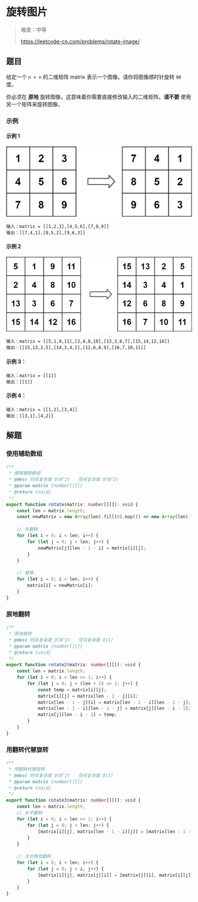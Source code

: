 # 旋转图片

> 难度：中等
>
> https://leetcode-cn.com/problems/rotate-image/

## 题目

给定一个 `n × n` 的二维矩阵 matrix 表示一个图像。请你将图像顺时针旋转 `90` 度。

你必须在 **原地** 旋转图像，这意味着你需要直接修改输入的二维矩阵。**请不要** 使用另一个矩阵来旋转图像。

### 示例

#### 示例 1

![rotate-image-1](../../assets/images/problemset/rotate-image-1.jpg)

```
输入：matrix = [[1,2,3],[4,5,6],[7,8,9]]
输出：[[7,4,1],[8,5,2],[9,6,3]]
```

#### 示例 2

![rotate-image-2](../../assets/images/problemset/rotate-image-2.jpg)

```
输入：matrix = [[5,1,9,11],[2,4,8,10],[13,3,6,7],[15,14,12,16]]
输出：[[15,13,2,5],[14,3,4,1],[12,6,8,9],[16,7,10,11]]
```

#### 示例 3：

```
输入：matrix = [[1]]
输出：[[1]]
```

#### 示例 4：

```
输入：matrix = [[1,2],[3,4]]
输出：[[3,1],[4,2]]
```

## 解题
### 使用辅助数组

```typescript
/**
 * 使用辅助数组
 * @desc 时间复杂度 O(N^2)   空间复杂度 O(N^2)
 * @param matrix {number[][]}
 * @return {void}
 */
export function rotate(matrix: number[][]): void {
    const len = matrix.length;
    const newMatrix = new Array(len).fill(0).map(() => new Array(len).fill(0));

    // 先翻转
    for (let i = 0; i < len; i++) {
        for (let j = 0; j < len; j++) {
            newMatrix[j][len - 1 - i] = matrix[i][j];
        }
    }

    // 替换
    for (let i = 0; i < len; i++) {
        matrix[i] = newMatrix[i];
    }
}
```

### 原地翻转
```typescript
/**
 * 原地旋转
 * @desc 时间复杂度 O(N^2)   空间复杂度 O(1)
 * @param matrix {number[][]}
 * @return {void}
 */
export function rotate2(matrix: number[][]): void {
    const len = matrix.length;
    for (let i = 0; i < len >> 1; i++) {
        for (let j = 0; j < (len + 1) >> 1; j++) {
            const temp = matrix[i][j];
            matrix[i][j] = matrix[len - 1 - j][i];
            matrix[len - 1 - j][i] = matrix[len - 1 - i][len - 1 - j];
            matrix[len - 1 - i][len - 1 - j] = matrix[j][len - i - 1];
            matrix[j][len - i - 1] = temp;
        }
    }
}
```

### 用翻转代替旋转
```typescript
/**
 * 用翻转代替旋转
 * @desc 时间复杂度 O(N^2)   空间复杂度 O(1)
 * @param matrix {number[][]}
 * @return {void}
 */
export function rotate3(matrix: number[][]): void {
    const len = matrix.length;
    // 水平翻转
    for (let i = 0; i < len >> 1; i++) {
        for (let j = 0; j < len; j++) {
            [matrix[i][j], matrix[len - 1 - i][j]] = [matrix[len - 1 - i][j], matrix[i][j]]
        }
    }

    // 主对角线翻转
    for (let i = 0; i < len; i++) {
        for (let j = 0; j < i; j++) {
            [matrix[i][j], matrix[j][i]] = [matrix[j][i], matrix[i][j]]
        }
    }
}
```